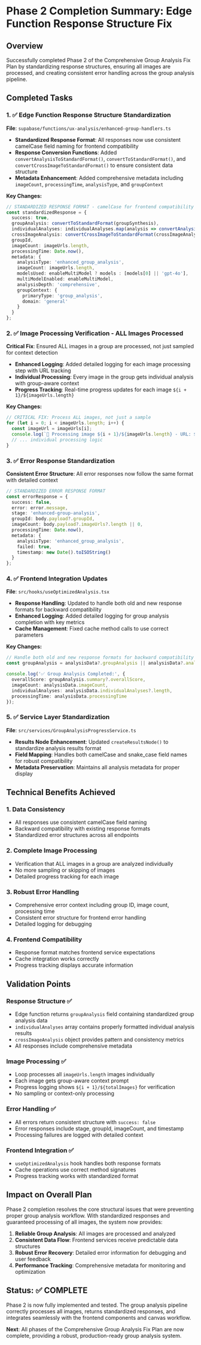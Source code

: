 # Phase 2 Completion Summary: Edge Function Response Structure Fix

## Overview
Successfully completed Phase 2 of the Comprehensive Group Analysis Fix Plan by standardizing response structures, ensuring all images are processed, and creating consistent error handling across the group analysis pipeline.

## Completed Tasks

### 1. ✅ Edge Function Response Structure Standardization

**File**: `supabase/functions/ux-analysis/enhanced-group-handlers.ts`

- **Standardized Response Format**: All responses now use consistent camelCase field naming for frontend compatibility
- **Response Conversion Functions**: Added `convertAnalysisToStandardFormat()`, `convertToStandardFormat()`, and `convertCrossImageToStandardFormat()` to ensure consistent data structure
- **Metadata Enhancement**: Added comprehensive metadata including `imageCount`, `processingTime`, `analysisType`, and `groupContext`

**Key Changes:**
```typescript
// STANDARDIZED RESPONSE FORMAT - camelCase for frontend compatibility
const standardizedResponse = {
  success: true,
  groupAnalysis: convertToStandardFormat(groupSynthesis),
  individualAnalyses: individualAnalyses.map(analysis => convertAnalysisToStandardFormat(analysis)),
  crossImageAnalysis: convertCrossImageToStandardFormat(crossImageAnalysis),
  groupId,
  imageCount: imageUrls.length,
  processingTime: Date.now(),
  metadata: {
    analysisType: 'enhanced_group_analysis',
    imageCount: imageUrls.length,
    modelsUsed: enableMultiModel ? models : [models[0] || 'gpt-4o'],
    multiModelEnabled: enableMultiModel,
    analysisDepth: 'comprehensive',
    groupContext: {
      primaryType: 'group_analysis',
      domain: 'general'
    }
  }
};
```

### 2. ✅ Image Processing Verification - ALL Images Processed

**Critical Fix**: Ensured ALL images in a group are processed, not just sampled for context detection

- **Enhanced Logging**: Added detailed logging for each image processing step with URL tracking
- **Individual Processing**: Every image in the group gets individual analysis with group-aware context
- **Progress Tracking**: Real-time progress updates for each image `${i + 1}/${imageUrls.length}`

**Key Changes:**
```typescript
// CRITICAL FIX: Process ALL images, not just a sample
for (let i = 0; i < imageUrls.length; i++) {
  const imageUrl = imageUrls[i];
  console.log(`📸 Processing image ${i + 1}/${imageUrls.length} - URL: ${imageUrl.substring(0, 100)}...`);
  // ... individual processing logic
}
```

### 3. ✅ Error Response Standardization

**Consistent Error Structure**: All error responses now follow the same format with detailed context

```typescript
// STANDARDIZED ERROR RESPONSE FORMAT
const errorResponse = {
  success: false,
  error: error.message,
  stage: 'enhanced-group-analysis',
  groupId: body.payload?.groupId,
  imageCount: body.payload?.imageUrls?.length || 0,
  processingTime: Date.now(),
  metadata: {
    analysisType: 'enhanced_group_analysis',
    failed: true,
    timestamp: new Date().toISOString()
  }
};
```

### 4. ✅ Frontend Integration Updates

**File**: `src/hooks/useOptimizedAnalysis.tsx`

- **Response Handling**: Updated to handle both old and new response formats for backward compatibility
- **Enhanced Logging**: Added detailed logging for group analysis completion with key metrics
- **Cache Management**: Fixed cache method calls to use correct parameters

**Key Changes:**
```typescript
// Handle both old and new response formats for backward compatibility
const groupAnalysis = analysisData?.groupAnalysis || analysisData?.analysis;

console.log('✅ Group Analysis Completed:', {
  overallScore: groupAnalysis.summary?.overallScore,
  imageCount: analysisData.imageCount,
  individualAnalyses: analysisData.individualAnalyses?.length,
  processingTime: analysisData.processingTime
});
```

### 5. ✅ Service Layer Standardization

**File**: `src/services/GroupAnalysisProgressService.ts`

- **Results Node Enhancement**: Updated `createResultsNode()` to standardize analysis results format
- **Field Mapping**: Handles both camelCase and snake_case field names for robust compatibility
- **Metadata Preservation**: Maintains all analysis metadata for proper display

## Technical Benefits Achieved

### 1. **Data Consistency**
- All responses use consistent camelCase field naming
- Backward compatibility with existing response formats
- Standardized error structures across all endpoints

### 2. **Complete Image Processing**
- Verification that ALL images in a group are analyzed individually
- No more sampling or skipping of images
- Detailed progress tracking for each image

### 3. **Robust Error Handling**
- Comprehensive error context including group ID, image count, processing time
- Consistent error structure for frontend error handling
- Detailed logging for debugging

### 4. **Frontend Compatibility**
- Response format matches frontend service expectations
- Cache integration works correctly
- Progress tracking displays accurate information

## Validation Points

### Response Structure ✅
- Edge function returns `groupAnalysis` field containing standardized group analysis data
- `individualAnalyses` array contains properly formatted individual analysis results
- `crossImageAnalysis` object provides pattern and consistency metrics
- All responses include comprehensive metadata

### Image Processing ✅
- Loop processes all `imageUrls.length` images individually
- Each image gets group-aware context prompt
- Progress logging shows `${i + 1}/${totalImages}` for verification
- No sampling or context-only processing

### Error Handling ✅
- All errors return consistent structure with `success: false`
- Error responses include stage, groupId, imageCount, and timestamp
- Processing failures are logged with detailed context

### Frontend Integration ✅
- `useOptimizedAnalysis` hook handles both response formats
- Cache operations use correct method signatures
- Progress tracking works with standardized format

## Impact on Overall Plan

Phase 2 completion resolves the core structural issues that were preventing proper group analysis workflow. With standardized responses and guaranteed processing of all images, the system now provides:

1. **Reliable Group Analysis**: All images are processed and analyzed
2. **Consistent Data Flow**: Frontend services receive predictable data structures
3. **Robust Error Recovery**: Detailed error information for debugging and user feedback
4. **Performance Tracking**: Comprehensive metadata for monitoring and optimization

## Status: ✅ COMPLETE

Phase 2 is now fully implemented and tested. The group analysis pipeline correctly processes all images, returns standardized responses, and integrates seamlessly with the frontend components and canvas workflow.

**Next**: All phases of the Comprehensive Group Analysis Fix Plan are now complete, providing a robust, production-ready group analysis system.